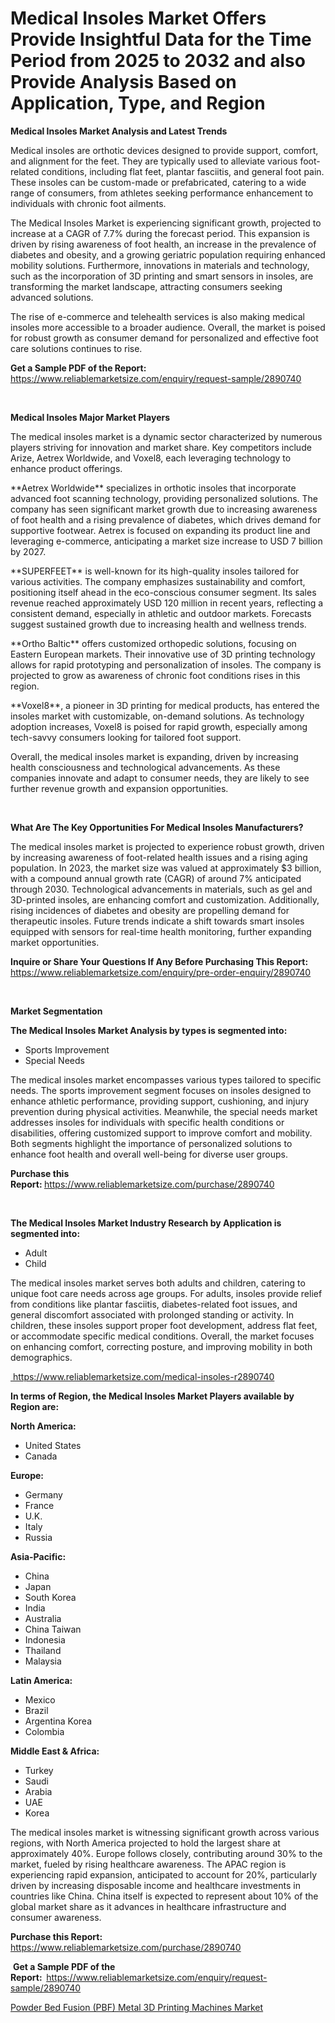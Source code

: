 <p><h1>Medical Insoles Market Offers Provide Insightful Data for the Time Period from 2025 to 2032 and also Provide Analysis Based on Application, Type, and Region</h1></p><p><strong>Medical Insoles Market Analysis and Latest Trends</strong></p>
<p><p>Medical insoles are orthotic devices designed to provide support, comfort, and alignment for the feet. They are typically used to alleviate various foot-related conditions, including flat feet, plantar fasciitis, and general foot pain. These insoles can be custom-made or prefabricated, catering to a wide range of consumers, from athletes seeking performance enhancement to individuals with chronic foot ailments.</p><p>The Medical Insoles Market is experiencing significant growth, projected to increase at a CAGR of 7.7% during the forecast period. This expansion is driven by rising awareness of foot health, an increase in the prevalence of diabetes and obesity, and a growing geriatric population requiring enhanced mobility solutions. Furthermore, innovations in materials and technology, such as the incorporation of 3D printing and smart sensors in insoles, are transforming the market landscape, attracting consumers seeking advanced solutions.</p><p>The rise of e-commerce and telehealth services is also making medical insoles more accessible to a broader audience. Overall, the market is poised for robust growth as consumer demand for personalized and effective foot care solutions continues to rise.</p></p>
<p><strong>Get a Sample PDF of the Report:&nbsp;</strong> <a href="https://www.reliablemarketsize.com/enquiry/request-sample/2890740?utm_campaign=2248&utm_medium=2&utm_source=Github&utm_content=ia&utm_term=14032025&utm_id=medical-insoles">https://www.reliablemarketsize.com/enquiry/request-sample/2890740</a></p>
<p>&nbsp;</p>
<p><strong>Medical Insoles Major Market Players</strong></p>
<p><p>The medical insoles market is a dynamic sector characterized by numerous players striving for innovation and market share. Key competitors include Arize, Aetrex Worldwide, and Voxel8, each leveraging technology to enhance product offerings.</p><p>**Aetrex Worldwide** specializes in orthotic insoles that incorporate advanced foot scanning technology, providing personalized solutions. The company has seen significant market growth due to increasing awareness of foot health and a rising prevalence of diabetes, which drives demand for supportive footwear. Aetrex is focused on expanding its product line and leveraging e-commerce, anticipating a market size increase to USD 7 billion by 2027.</p><p>**SUPERFEET** is well-known for its high-quality insoles tailored for various activities. The company emphasizes sustainability and comfort, positioning itself ahead in the eco-conscious consumer segment. Its sales revenue reached approximately USD 120 million in recent years, reflecting a consistent demand, especially in athletic and outdoor markets. Forecasts suggest sustained growth due to increasing health and wellness trends.</p><p>**Ortho Baltic** offers customized orthopedic solutions, focusing on Eastern European markets. Their innovative use of 3D printing technology allows for rapid prototyping and personalization of insoles. The company is projected to grow as awareness of chronic foot conditions rises in this region.</p><p>**Voxel8**, a pioneer in 3D printing for medical products, has entered the insoles market with customizable, on-demand solutions. As technology adoption increases, Voxel8 is poised for rapid growth, especially among tech-savvy consumers looking for tailored foot support.</p><p>Overall, the medical insoles market is expanding, driven by increasing health consciousness and technological advancements. As these companies innovate and adapt to consumer needs, they are likely to see further revenue growth and expansion opportunities.</p></p>
<p>&nbsp;</p>
<p><strong>What Are The Key Opportunities For Medical Insoles Manufacturers?</strong></p>
<p><p>The medical insoles market is projected to experience robust growth, driven by increasing awareness of foot-related health issues and a rising aging population. In 2023, the market size was valued at approximately $3 billion, with a compound annual growth rate (CAGR) of around 7% anticipated through 2030. Technological advancements in materials, such as gel and 3D-printed insoles, are enhancing comfort and customization. Additionally, rising incidences of diabetes and obesity are propelling demand for therapeutic insoles. Future trends indicate a shift towards smart insoles equipped with sensors for real-time health monitoring, further expanding market opportunities.</p></p>
<p><strong>Inquire or Share Your Questions If Any Before Purchasing This Report:</strong> <a href="https://www.reliablemarketsize.com/enquiry/pre-order-enquiry/2890740?utm_campaign=2248&utm_medium=2&utm_source=Github&utm_content=ia&utm_term=14032025&utm_id=medical-insoles">https://www.reliablemarketsize.com/enquiry/pre-order-enquiry/2890740</a></p>
<p>&nbsp;</p>
<p><strong>Market Segmentation</strong></p>
<p><strong>The Medical Insoles Market Analysis by types is segmented into:</strong></p>
<p><ul><li>Sports Improvement</li><li>Special Needs</li></ul></p>
<p><p>The medical insoles market encompasses various types tailored to specific needs. The sports improvement segment focuses on insoles designed to enhance athletic performance, providing support, cushioning, and injury prevention during physical activities. Meanwhile, the special needs market addresses insoles for individuals with specific health conditions or disabilities, offering customized support to improve comfort and mobility. Both segments highlight the importance of personalized solutions to enhance foot health and overall well-being for diverse user groups.</p></p>
<p><strong>Purchase this Report:&nbsp;</strong><a href="https://www.reliablemarketsize.com/purchase/2890740?utm_campaign=2248&utm_medium=2&utm_source=Github&utm_content=ia&utm_term=14032025&utm_id=medical-insoles">https://www.reliablemarketsize.com/purchase/2890740</a></p>
<p>&nbsp;</p>
<p><strong>The Medical Insoles Market Industry Research by Application is segmented into:</strong></p>
<p><ul><li>Adult</li><li>Child</li></ul></p>
<p><p>The medical insoles market serves both adults and children, catering to unique foot care needs across age groups. For adults, insoles provide relief from conditions like plantar fasciitis, diabetes-related foot issues, and general discomfort associated with prolonged standing or activity. In children, these insoles support proper foot development, address flat feet, or accommodate specific medical conditions. Overall, the market focuses on enhancing comfort, correcting posture, and improving mobility in both demographics.</p></p>
<p><a href="https://www.reliablemarketsize.com/medical-insoles-r2890740?utm_campaign=2248&utm_medium=2&utm_source=Github&utm_content=ia&utm_term=14032025&utm_id=medical-insoles">&nbsp;https://www.reliablemarketsize.com/medical-insoles-r2890740</a></p>
<p><strong>In terms of Region, the Medical Insoles Market Players available by Region are:</strong></p>
<p>
    <p> <strong> North America: </strong>
        <ul>
            <li>United States</li>
            <li>Canada</li>
        </ul>
        </p> 
    <p> <strong> Europe: </strong>
        <ul>
            <li>Germany</li>
            <li>France</li>
            <li>U.K.</li>
            <li>Italy</li>
            <li>Russia</li>
        </ul>
        </p> 
    <p> <strong> Asia-Pacific: </strong>
        <ul>
            <li>China</li>
            <li>Japan</li>
            <li>South Korea</li>
            <li>India</li>
            <li>Australia</li>
            <li>China Taiwan</li>
            <li>Indonesia</li>
            <li>Thailand</li>
            <li>Malaysia</li>
        </ul>
        </p> 
    <p> <strong> Latin America: </strong>
        <ul>
            <li>Mexico</li>
            <li>Brazil</li>
            <li>Argentina Korea</li>
            <li>Colombia</li>
        </ul>
        </p> 
    <p> <strong> Middle East & Africa: </strong>
        <ul>
            <li>Turkey</li>
            <li>Saudi</li>
            <li>Arabia</li>
            <li>UAE</li>
            <li>Korea</li>
        </ul>
    </p>
    </p>
<p><p>The medical insoles market is witnessing significant growth across various regions, with North America projected to hold the largest share at approximately 40%. Europe follows closely, contributing around 30% to the market, fueled by rising healthcare awareness. The APAC region is experiencing rapid expansion, anticipated to account for 20%, particularly driven by increasing disposable income and healthcare investments in countries like China. China itself is expected to represent about 10% of the global market share as it advances in healthcare infrastructure and consumer awareness.</p></p>
<p><strong>Purchase this Report: </strong><a href="https://www.reliablemarketsize.com/purchase/2890740?utm_campaign=2248&utm_medium=2&utm_source=Github&utm_content=ia&utm_term=14032025&utm_id=medical-insoles">https://www.reliablemarketsize.com/purchase/2890740</a></p>
<p>&nbsp;<strong>Get a Sample PDF of the Report:&nbsp;&nbsp;</strong><a href="https://www.reliablemarketsize.com/enquiry/request-sample/2890740?utm_campaign=2248&utm_medium=2&utm_source=Github&utm_content=ia&utm_term=14032025&utm_id=medical-insoles">https://www.reliablemarketsize.com/enquiry/request-sample/2890740</a></p>
<p><strong></strong></p>
<p><p><a href="https://github.com/marlanamarvn/Market-Research-Report-List-1/blob/main/powder-bed-fusion-pbf-metal-3d-printing-machines-market.md?utm_campaign=2248&utm_medium=2&utm_source=Github&utm_content=ia&utm_term=14032025&utm_id=medical-insoles">Powder Bed Fusion (PBF) Metal 3D Printing Machines Market</a></p></p>
